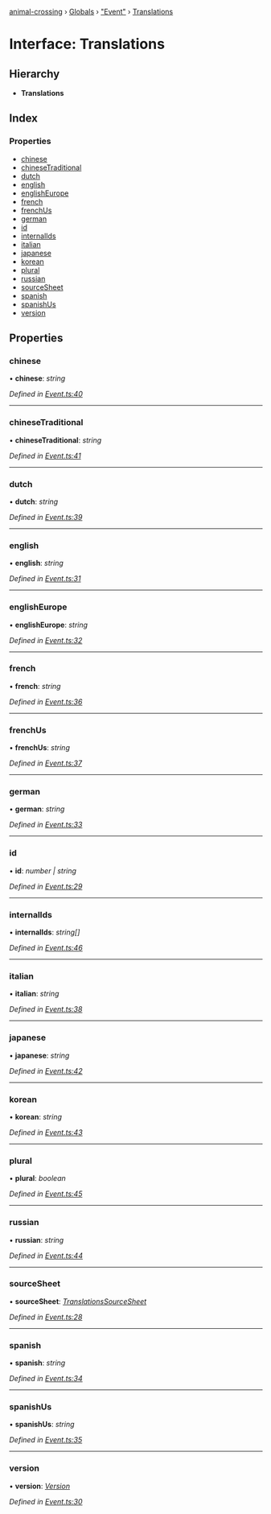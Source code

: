 [animal-crossing](../README.md) › [Globals](../globals.md) › ["Event"](../modules/_event_.md) › [Translations](_event_.translations.md)

# Interface: Translations

## Hierarchy

* **Translations**

## Index

### Properties

* [chinese](_event_.translations.md#chinese)
* [chineseTraditional](_event_.translations.md#chinesetraditional)
* [dutch](_event_.translations.md#dutch)
* [english](_event_.translations.md#english)
* [englishEurope](_event_.translations.md#englisheurope)
* [french](_event_.translations.md#french)
* [frenchUs](_event_.translations.md#frenchus)
* [german](_event_.translations.md#german)
* [id](_event_.translations.md#id)
* [internalIds](_event_.translations.md#internalids)
* [italian](_event_.translations.md#italian)
* [japanese](_event_.translations.md#japanese)
* [korean](_event_.translations.md#korean)
* [plural](_event_.translations.md#plural)
* [russian](_event_.translations.md#russian)
* [sourceSheet](_event_.translations.md#sourcesheet)
* [spanish](_event_.translations.md#spanish)
* [spanishUs](_event_.translations.md#spanishus)
* [version](_event_.translations.md#version)

## Properties

###  chinese

• **chinese**: *string*

*Defined in [Event.ts:40](https://github.com/Norviah/animal-crossing/blob/4ad5c16/module/types/Event.ts#L40)*

___

###  chineseTraditional

• **chineseTraditional**: *string*

*Defined in [Event.ts:41](https://github.com/Norviah/animal-crossing/blob/4ad5c16/module/types/Event.ts#L41)*

___

###  dutch

• **dutch**: *string*

*Defined in [Event.ts:39](https://github.com/Norviah/animal-crossing/blob/4ad5c16/module/types/Event.ts#L39)*

___

###  english

• **english**: *string*

*Defined in [Event.ts:31](https://github.com/Norviah/animal-crossing/blob/4ad5c16/module/types/Event.ts#L31)*

___

###  englishEurope

• **englishEurope**: *string*

*Defined in [Event.ts:32](https://github.com/Norviah/animal-crossing/blob/4ad5c16/module/types/Event.ts#L32)*

___

###  french

• **french**: *string*

*Defined in [Event.ts:36](https://github.com/Norviah/animal-crossing/blob/4ad5c16/module/types/Event.ts#L36)*

___

###  frenchUs

• **frenchUs**: *string*

*Defined in [Event.ts:37](https://github.com/Norviah/animal-crossing/blob/4ad5c16/module/types/Event.ts#L37)*

___

###  german

• **german**: *string*

*Defined in [Event.ts:33](https://github.com/Norviah/animal-crossing/blob/4ad5c16/module/types/Event.ts#L33)*

___

###  id

• **id**: *number | string*

*Defined in [Event.ts:29](https://github.com/Norviah/animal-crossing/blob/4ad5c16/module/types/Event.ts#L29)*

___

###  internalIds

• **internalIds**: *string[]*

*Defined in [Event.ts:46](https://github.com/Norviah/animal-crossing/blob/4ad5c16/module/types/Event.ts#L46)*

___

###  italian

• **italian**: *string*

*Defined in [Event.ts:38](https://github.com/Norviah/animal-crossing/blob/4ad5c16/module/types/Event.ts#L38)*

___

###  japanese

• **japanese**: *string*

*Defined in [Event.ts:42](https://github.com/Norviah/animal-crossing/blob/4ad5c16/module/types/Event.ts#L42)*

___

###  korean

• **korean**: *string*

*Defined in [Event.ts:43](https://github.com/Norviah/animal-crossing/blob/4ad5c16/module/types/Event.ts#L43)*

___

###  plural

• **plural**: *boolean*

*Defined in [Event.ts:45](https://github.com/Norviah/animal-crossing/blob/4ad5c16/module/types/Event.ts#L45)*

___

###  russian

• **russian**: *string*

*Defined in [Event.ts:44](https://github.com/Norviah/animal-crossing/blob/4ad5c16/module/types/Event.ts#L44)*

___

###  sourceSheet

• **sourceSheet**: *[TranslationsSourceSheet](../enums/_event_.translationssourcesheet.md)*

*Defined in [Event.ts:28](https://github.com/Norviah/animal-crossing/blob/4ad5c16/module/types/Event.ts#L28)*

___

###  spanish

• **spanish**: *string*

*Defined in [Event.ts:34](https://github.com/Norviah/animal-crossing/blob/4ad5c16/module/types/Event.ts#L34)*

___

###  spanishUs

• **spanishUs**: *string*

*Defined in [Event.ts:35](https://github.com/Norviah/animal-crossing/blob/4ad5c16/module/types/Event.ts#L35)*

___

###  version

• **version**: *[Version](../enums/_event_.version.md)*

*Defined in [Event.ts:30](https://github.com/Norviah/animal-crossing/blob/4ad5c16/module/types/Event.ts#L30)*
